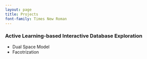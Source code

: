```yaml
---
layout: page
title: Projects
font-family: Times New Roman
---
```


### Active Learning-based Interactive Database Exploration 
 - Dual Space Model  
 - Facotrization    
	
